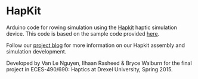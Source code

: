 # HapKit

Arduino code for rowing simulation using the [Hapkit](http://hapkit.stanford.edu/) haptic simulation device. This code is based on the sample code provided [here](http://hapkit.stanford.edu/files/HapkitLab4SolutionsForWebsite.ino).

Follow our [project blog](https://drexelhapkit.wordpress.com/) for more information on our Hapkit assembly and simulation development.

Developed by Van Le Nguyen, Ilhaan Rasheed & Bryce Walburn for the final project in ECES-490/690: Haptics at Drexel University, Spring 2015.
